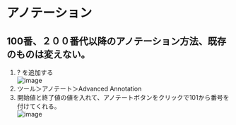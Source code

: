 # アノテーション
## 100番、２００番代以降のアノテーション方法、既存のものは変えない。
1. ? を追加する  
![image](https://user-images.githubusercontent.com/80798265/158937768-7da78848-f501-41ec-96cb-f24be385df71.png)
1. ツール＞アノテート＞Advanced Annotation
1. 開始値と終了値の値を入れて、アノテートボタンをクリックで101から番号を付けてくれる。  
![image](https://user-images.githubusercontent.com/80798265/158937907-0563a30f-68c7-4b97-a9bc-9311793449b7.png)
